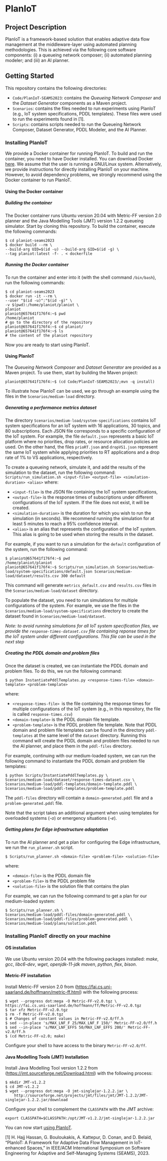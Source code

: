 # PlanIoT

## Project Description
PlanIoT is a framework-based solution that enables adaptive data flow management at the middleware-layer using automated planning methodologies. This is achieved via the following core software components: (i) a queueing network composer; (ii) automated planning modeler; and (iii) an AI planner. 

## Getting Started
This repository contains the following directories:
* ```Code/PlanIoT-SEAMS2023```: contains the *Queueing Network Composer* and the *Dataset Generator* components as a Maven project.
* ```Scenarios```: contains the files needed to run experiments using PlanIoT (e.g., IoT system specifications, PDDL templates). These files were used to run the experiments found in [1].
* ```Scripts```: contains scripts needed to run the Queueing Network Composer, Dataset Generator, PDDL Modeler, and the AI Planner.

### Installing PlanIoT
We provide a Docker container for running PlanIoT. To build and run the container, you need to have Docker installed. You can download Docker [here](https://docs.docker.com/get-docker/).
We assume that the user is running a GNU/Linux system.
Alternatively, we provide instructions for directly installing PlanIoT on your machine. However, to avoid dependency problems, we strongly recommend using the Docker container to run PlanIoT.
#### Using  the Docker container
##### Building the container
The Docker container runs Ubuntu version 20.04 with Metric-FF version 2.0 planner and the Java Modelling Tools (JMT) version 1.2.2 queueing simulator.
Start by cloning this repository.
To build the container, execute the following commands:
```
$ cd planiot-seams2023
$ docker build --rm \
--build-arg UID=$(id -u) --build-arg GID=$(id -g) \
--tag planiot:latest -f- . < dockerfile
```

##### Running the Docker container

To run the container and enter into it (with the shell command `/bin/bash`), run the following commands:
```
$ cd planiot-seams2023
$ docker run -it --rm \
--user "$(id -u)":"$(id -g)" \
-v $(pwd):/home/planiot/planiot \
planiot
planiot@657641f176f4:~$ pwd
/home/planiot
# go to the directory of the repository
planiot@657641f176f4:~$ cd planiot/
planiot@657641f176f4:~$ ls
# the content of the planiot repository
```
Now you are ready to start using PlanIoT.

#### Using PlanIoT
The *Queueing Network Composer* and *Dataset Generator* are provided as a Maven project. To use them, start by building the Maven project:
```
planiot@657641f176f4:~$ (cd Code/PlanIoT-SEAMS2023/;mvn -q install)
```
To illustrate how PlanIoT can be used, we go through an example using the files in the ```Scenarios/medium-load``` directory.

##### Generating a performance metrics dataset
The directory ```Scenarios/medium-load/system-specifications``` contains IoT system specifications for an IoT system with 16 applications, 30 topics, and 80 subscriptions. Each JSON file corresponds to a specific configuration of the IoT system. For example, the file ```default.json``` represents a basic IoT platform where no priorities, drop rates, or resource allocation policies are used. On the other hand, the files ```prioRT.json``` and ```dropVS1.json``` represent the same IoT system while applying priorities to RT applications and a drop rate of 1% to VS applications, respectively.

To create a queueing network, simulate it, and add the results of the simulation to the dataset, run the following command:
```Scripts/run_simulation.sh <input-file> <output-file> <simulation-duration> <alias>```
where:
*  ``<input-file>`` is the JSON file containing the IoT system specifications,
*  ``<output-file>`` is the response times of subscriptions under different configurations of the IoT system. If the file does not exist, it will be created.
* ``<simulation-duration>`` is the duration for which you wish to run the simulation (in seconds). We recommend running the simulation for at least 5 minutes to reach a 95% confidence interval.
* ``<alias>`` is an alias that represents the configuration of the IoT system. This alias is going to be used when storing the results in the dataset.

For example, if you want to run a simulation for the ``default`` configuration of the system, run the following command:
``` 
$ planiot@657641f176f4:~$ pwd
/home/planiot/planiot
planiot@657641f176f4:~$ Scripts/run_simulation.sh Scenarios/medium-load/system-specifications/default.json Scenarios/medium-load/dataset/results.csv 300 default
```
This command will generate ```metrics_default.csv``` and ```results.csv``` files in the ```Scenarios/medium-load/dataset``` directory.

To populate the dataset, you need to run simulations for multiple configurations of the system. For example, we use the files in the ```Scenarios/medium-load/system-specifications``` directory to create the dataset found in ```Scenarios/medium-load/dataset```.

*Note: to avoid running simulations for all IoT system specification files, we provide the ```response-times-dataset.csv``` file containing reponse times for the IoT system under different configurations. This file can be used in the next step*

##### Creating the PDDL domain and problem files
Once the dataset is created, we can instantiate the PDDL domain and problem files. To do this, we run the following command:
```
$ python InstantiatePddlTemplates.py <response-times-file> <domain-template> <problem-template>
```
where:
* ```<response-times-file> ```is the file containing the response times for multiple configurations of the IoT system (e.g., in this repository, the file is called ```response-times.csv```)
* ```<domain-template>``` is the PDDL domain file template.
* ```<problem-template>``` is the PDDL problem file template.
Note that PDDL domain and problem file templates can be found in the directory ```pddl-templates``` at the same level of the ```dataset``` directory.
Running this command will create the PDDL domain and problem files needed to run the AI planner, and place them in the ```pddl-files``` directory.


For example, continuing with our medium-loaded system, we can run the following command to instantiate the PDDL domain and problem file templates:
```
$ python Scripts/InstantiatePddlTemplates.py \
Scenarios/medium-load/dataset/response-times-dataset.csv \
Scenarios/medium-load/pddl-templates/domain-template.pddl \
Scenarios/medium-load/pddl-templates/problem-template.pddl
```
The ```pddl-files``` directory will contain a ```domain-generated.pddl``` file and a ```problem-generated.pddl``` file.

Note that the script takes an additional argument when using templates for overloaded systems  (*-o*) or emergency situations (*-e*).

##### Getting plans for Edge infrastructure adaptation
To run the AI planner and get a plan for configuring the Edge infrastructure, we run the ```run_planner.sh``` script.
```
$ Scripts/run_planner.sh <domain-file> <problem-file> <solution-file>
```
where:
* ```<domain-file>``` is the PDDL domain file
* ```<problem-file>``` is the PDDL problem file
* ```<solution-file>``` is the solution file that contains the plan

For example, we can run the following command to get a plan for our medium-loaded system:
```
$ Scripts/run_planner.sh \
Scenarios/medium-load/pddl-files/domain-generated.pddl \
Scenarios/medium-load/pddl-files/problem-generated.pddl \
Scenarios/medium-load/plans/solution.pddl
```


### Installing PlanIoT directly on your machine

#### OS installation

We use Ubuntu version 20.04 with the following packages installed: *make*, *gcc*, *libc6-dev*, *wget*, *openjdk-11-jdk maven*, *python*, *flex*, *bison*.

#### Metric-FF installation

Install Metric-FF version 2.0 from (https://fai.cs.uni-saarland.de/hoffmann/metric-ff.html) with the following process:
```
$ wget --progress dot:mega -O Metric-FF-v2.0.tgz \
https://fai.cs.uni-saarland.de/hoffmann/ff/Metric-FF-v2.0.tgz
$ tar xfz Metric-FF-v2.0.tgz
$ rm -f Metric-FF-v2.0.tgz
$ # Changes of constant values in Metric-FF-v2.0/ff.h
$ sed --in-place 's/MAX_LNF_F 25/MAX_LNF_F 150/' Metric-FF-v2.0/ff.h
$ sed --in-place 's/MAX_LNF_EFFS 50/MAX_LNF_EFFS 200/' Metric-FF-v2.0/ff.h
$ (cd Metric-FF-v2.0; make)
```
Configure your shell to have access to the binary `Metric-FF-v2.0/ff`.

#### Java Modelling Tools (JMT) Installation

Install Java Modelling Tool version 1.2.2 from (https://jmt.sourceforge.net/Download.html) with the following process:
```
$ mkdir JMT-v1.2.2
$ cd JMT-v1.2.2
$ wget --progress dot:mega -O jmt-singlejar-1.2.2.jar \
	http://sourceforge.net/projects/jmt/files/jmt/JMT-1.2.2/JMT-singlejar-1.2.2.jar/download
```

Configure your shell to complement the `CLASSPATH` with the JMT archive:

```
export CLASSPATH=$CLASSPATH:/opt/JMT-v1.2.2/jmt-singlejar-1.2.2.jar
```
You can now start [using PlanIoT](#using-planiot).

[1] H. Hajj Hassan, G. Bouloukakis, A. Kattepur, D. Conan, and D. Belaïd, “PlanIoT: A Framework for Adaptive Data Flow Management in IoT-enhanced Spaces,” in IEEE/ACM International Symposium on Software Engineering for Adaptive and Self-Managing Systems (SEAMS), 2023.